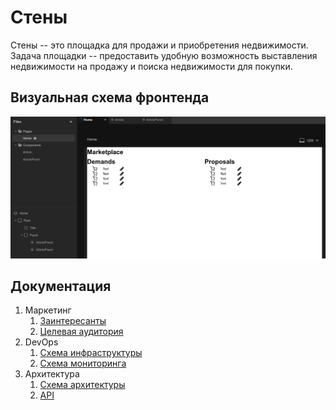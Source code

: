 # Стены

Стены -- это площадка для продажи и приобретения недвижимости.
Задача площадки -- предоставить удобную возможность выставления недвижимости на продажу 
и поиска недвижимости для покупки.

## Визуальная схема фронтенда

![Макет фронта](imgs/design-layout.png)

## Документация

1. Маркетинг
   1. [Заинтересанты](./docs/01-marketing/02-stakeholders.md)
   2. [Целевая аудитория](./docs/01-marketing/01-target-audience.md)
2. DevOps
   1. [Схема инфраструктуры](./docs/02-devops/01-infrastruture.md)
   2. [Схема мониторинга](./docs/02-devops/02-monitoring.md)
3. Архитектура
   1. [Схема архитектуры](./docs/03-architecture/01-arch.md)
   2. [API](./docs/03-architecture/02-api.md)
